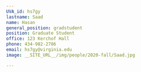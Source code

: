 ```yaml
---
UVA_id: hs7gy
lastname: Saad
name: Hasan
general_position: gradstudent
position: Graduate Student
office: 123 Kerchof Hall
phone: 434-982-2786
email: hs7gy@virginia.edu
image: __SITE_URL__/img/people/2020-fall/Saad.jpg

---
```


